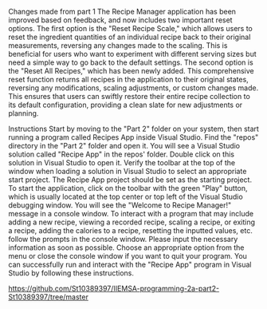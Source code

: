 Changes made from part 1
The Recipe Manager application has been improved based on feedback, and now includes two important reset options. The first option is the "Reset Recipe Scale," which allows users to reset the ingredient quantities of an individual recipe back to their original measurements, reversing any changes made to the scaling. This is beneficial for users who want to experiment with different serving sizes but need a simple way to go back to the default settings.
The second option is the "Reset All Recipes," which has been newly added. This comprehensive reset function returns all recipes in the application to their original states, reversing any modifications, scaling adjustments, or custom changes made. This ensures that users can swiftly restore their entire recipe collection to its default configuration, providing a clean slate for new adjustments or planning.


Instructions
Start by moving to the "Part 2" folder on your system, then start running a program called Recipes App inside Visual Studio. Find the "repos" directory in the "Part 2" folder and open it. You will see a Visual Studio solution called "Recipe App" in the repos' folder. Double click on this solution in Visual Studio to open it. Verify the toolbar at the top of the window when loading a solution in Visual Studio to select an appropriate start project.  The Recipe App project should be set as the starting project. To start the application, click on the toolbar with the green "Play" button, which is usually located at the top center or top left of the Visual Studio debugging window. You will see the "Welcome to Recipe Manager!" message in a console window. To interact with a program that may include adding a new recipe, viewing a recorded recipe, scaling a recipe, or exiting a recipe, adding the calories to a recipe, resetting the inputted values, etc. follow the prompts in the console window.  Please input the necessary information as soon as possible. Choose an appropriate option from the menu or close the console window if you want to quit your program. You can successfully run and interact with the "Recipe App" program in Visual Studio by following these instructions.



https://github.com/St10389397/IIEMSA-programming-2a-part2-St10389397/tree/master 
